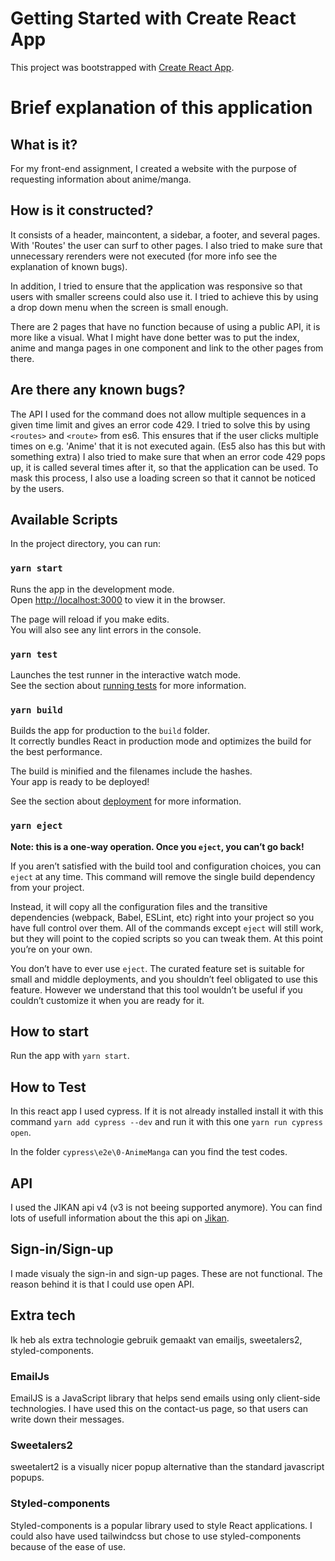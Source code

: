 # Getting Started with Create React App

This project was bootstrapped with [Create React App](https://github.com/facebook/create-react-app).

# Brief explanation of this application
## What is it?
For my front-end assignment, I created a website with the purpose of requesting information about anime/manga. 

## How is it constructed?
It consists of a header, maincontent, a sidebar, a footer, and several pages. 
With 'Routes' the user can surf to other pages. I also tried to make sure that unnecessary rerenders were not executed (for more info see the explanation of known bugs). 

In addition, I tried to ensure that the application was responsive so that users with smaller screens could also use it. I tried to achieve this by using a drop down menu when the screen is small enough. 

There are 2 pages that have no function because of using a public API, it is more like a visual. 
What I might have done better was to put the index, anime and manga pages in one component and link to the other pages from there. 

## Are there any known bugs?
The API I used for the command does not allow multiple sequences in a given time limit and gives an error code 429. I tried to solve this by using `<routes>` and `<route>` from es6. This ensures that if the user clicks multiple times on e.g. 'Anime' that it is not executed again. (Es5 also has this but with something extra)
I also tried to make sure that when an error code 429 pops up, it is called several times after it, so that the application can be used. To mask this process, I also use a loading screen so that it cannot be noticed by the users.


## Available Scripts

In the project directory, you can run:

### `yarn start`

Runs the app in the development mode.\
Open [http://localhost:3000](http://localhost:3000) to view it in the browser.

The page will reload if you make edits.\
You will also see any lint errors in the console.

### `yarn test`

Launches the test runner in the interactive watch mode.\
See the section about [running tests](https://facebook.github.io/create-react-app/docs/running-tests) for more information.

### `yarn build`

Builds the app for production to the `build` folder.\
It correctly bundles React in production mode and optimizes the build for the best performance.

The build is minified and the filenames include the hashes.\
Your app is ready to be deployed!

See the section about [deployment](https://facebook.github.io/create-react-app/docs/deployment) for more information.

### `yarn eject`

**Note: this is a one-way operation. Once you `eject`, you can’t go back!**

If you aren’t satisfied with the build tool and configuration choices, you can `eject` at any time. This command will remove the single build dependency from your project.

Instead, it will copy all the configuration files and the transitive dependencies (webpack, Babel, ESLint, etc) right into your project so you have full control over them. All of the commands except `eject` will still work, but they will point to the copied scripts so you can tweak them. At this point you’re on your own.

You don’t have to ever use `eject`. The curated feature set is suitable for small and middle deployments, and you shouldn’t feel obligated to use this feature. However we understand that this tool wouldn’t be useful if you couldn’t customize it when you are ready for it.

## How to start

Run the app with `yarn start`.


## How to Test
In this react app I used cypress. If it is not already installed install it with this command `yarn add cypress --dev` and run it with this one `yarn run cypress open`.

In the folder ``cypress\e2e\0-AnimeManga`` can you find the test codes.

## API
I used the JIKAN api v4 (v3 is not beeing supported anymore).
You can find lots of usefull information about the this api on [Jikan](https://jikan.moe/).


## Sign-in/Sign-up
I made visualy the sign-in and sign-up pages. These are not functional. The reason behind it is that I could use open API.

## Extra tech
Ik heb als extra technologie gebruik gemaakt van emailjs, sweetalers2, styled-components.
### EmailJs

EmailJS is a JavaScript library that helps send emails using only client-side technologies. I have used this on the contact-us page, so that users can write down their messages.

### Sweetalers2
sweetalert2 is a visually nicer popup alternative than the standard javascript popups. 

### Styled-components
Styled-components is a popular library used to style React applications. I could also have used tailwindcss but chose to use styled-components because of the ease of use.
